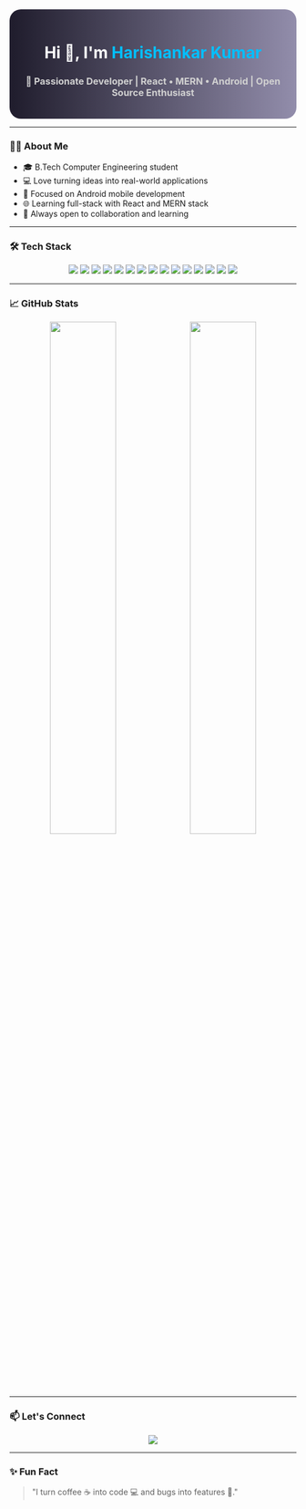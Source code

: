 <div align="center" style="background: linear-gradient(to right, #1f1c2c, #928dab); padding: 20px; border-radius: 20px;">


  <h1 style="color: #fff">Hi 👋, I'm <span style="color:#00bfff">Harishankar Kumar</span></h1>
  <h3 style="color: #d1d1d1">🚀 Passionate Developer | React • MERN • Android | Open Source Enthusiast</h3>
</div>

---

### 🧑‍💻 About Me

- 🎓 B.Tech Computer Engineering student  
- 💻 Love turning ideas into real-world applications  
- 📱 Focused on Android mobile development  
- 🌐 Learning full-stack with React and MERN stack  
- 🤝 Always open to collaboration and learning  

---

### 🛠️ Tech Stack

<p align="center">
  <img src="https://img.shields.io/badge/Java-blue?style=for-the-badge&logo=java"/>
  <img src="https://img.shields.io/badge/JavaScript-yellow?style=for-the-badge&logo=javascript"/>
  <img src="https://img.shields.io/badge/React-20232A?style=for-the-badge&logo=react&logoColor=61DAFB"/>
  <img src="https://img.shields.io/badge/HTML5-E34F26?style=for-the-badge&logo=html5&logoColor=white"/>
  <img src="https://img.shields.io/badge/CSS3-1572B6?style=for-the-badge&logo=css3&logoColor=white"/>
  <img src="https://img.shields.io/badge/TailwindCSS-38B2AC?style=for-the-badge&logo=tailwind-css"/>
  <img src="https://img.shields.io/badge/Node.js-339933?style=for-the-badge&logo=nodedotjs"/>
  <img src="https://img.shields.io/badge/Express.js-000000?style=for-the-badge&logo=express&logoColor=white"/>
  <img src="https://img.shields.io/badge/MongoDB-4EA94B?style=for-the-badge&logo=mongodb"/>
  <img src="https://img.shields.io/badge/MySQL-4479A1?style=for-the-badge&logo=mysql"/>
  <img src="https://img.shields.io/badge/Firebase-FFCA28?style=for-the-badge&logo=firebase"/>
  <img src="https://img.shields.io/badge/Android-3DDC84?style=for-the-badge&logo=android"/>
  <img src="https://img.shields.io/badge/Git-F05032?style=for-the-badge&logo=git"/>
  <img src="https://img.shields.io/badge/GitHub-181717?style=for-the-badge&logo=github"/>
  <img src="https://img.shields.io/badge/VS_Code-007ACC?style=for-the-badge&logo=visual-studio-code"/>
</p>

---

### 📈 GitHub Stats

<p align="center">
  <img src="https://github-readme-stats.vercel.app/api?username=Harishankar-kumar-bit&show_icons=true&theme=tokyonight" width="48%" />
  <img src="https://github-readme-stats.vercel.app/api/top-langs/?username=Harishankar-kumar-bit&layout=compact&theme=tokyonight&langs_count=6&hide=c%2B%2B&custom_title=Most%20Used%20Languages%20(Updated%20Java%20Priority)" width="48%" />
</p>

---

### 📫 Let's Connect

<p align="center">
  <a href="https://www.linkedin.com/in/harishankar-kumar-50914b26a/" target="_blank">
    <img src="https://img.shields.io/badge/LinkedIn-blue?style=for-the-badge&logo=linkedin" />
  </a>
</p>

---

### ✨ Fun Fact

> "I turn coffee ☕ into code 💻 and bugs into features 🚀."
